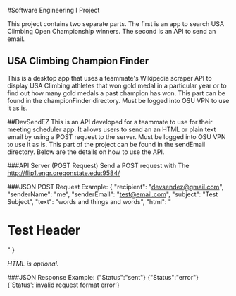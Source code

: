 #Software Engineering I Project

This project contains two separate parts. The first is an app to search USA
Climbing Open Championship winners. The second is an API to send an email.


## USA Climbing Champion Finder
This is a desktop app that uses a teammate's Wikipedia scraper API to display USA Climbing athletes
that won gold medal in a particular year or to find out how many gold medals
a past champion has won. This part can be found in the championFinder directory.
Must be logged into OSU VPN to use it as is.


##DevSendEZ
This is an API developed for a teammate to use for their meeting scheduler
app.  It allows users to send an an HTML or plain text email by using a POST 
request to the server. Must be logged into OSU VPN to use it as is. This part 
of the project can be found in the sendEmail directory. Below are the details
on how to use the API.


###API Server (POST Request)
Send a POST request with The http://flip1.engr.oregonstate.edu:9584/

###JSON POST Request Example:
{
  "recipient": "devsendez@gmail.com",
  "senderName": "me",
  "senderEmail": "test@email.com",
  "subject": "Test Subject",
  "text": "words and things and words",
  "html": "<!DOCTYPE html><html><body><h1>Test Header</h1></body></html>"
}

*HTML is optional.*

###JSON Response Example:
{"Status":"sent"}
{"Status":"error"}
{'Status':'invalid request format error'}